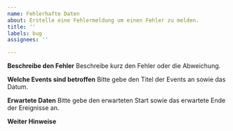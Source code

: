 ```yaml
---
name: Fehlerhafte Daten
about: Erstelle eine Fehlermeldung um einen Fehler zu melden.
title: ''
labels: bug
assignees: ''

---
```


**Beschreibe den Fehler**
Beschreibe kurz den Fehler oder die Abweichung.

**Welche Events sind betroffen**
Bitte gebe den Titel der Events an sowie das Datum.

**Erwartete Daten**
Bitte gebe den erwarteten Start sowie das erwartete Ende der Ereignisse an.

**Weiter Hinweise**
